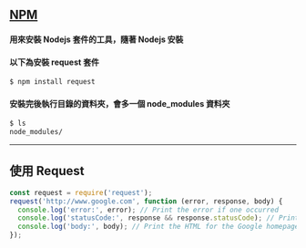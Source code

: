 ## [NPM](https://www.npmjs.com/)
#### 用來安裝 Nodejs 套件的工具，隨著 Nodejs 安裝
#### 以下為安裝 request 套件

```bash
$ npm install request
```
 
#### 安裝完後執行目錄的資料夾，會多一個 node_modules 資料夾
```bash
$ ls 
node_modules/
```

---

## 使用 Request

```javascript
const request = require('request');
request('http://www.google.com', function (error, response, body) {
  console.log('error:', error); // Print the error if one occurred
  console.log('statusCode:', response && response.statusCode); // Print the response status code if a response was received
  console.log('body:', body); // Print the HTML for the Google homepage.
});
```

